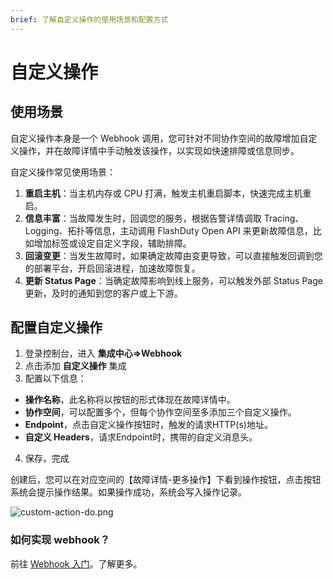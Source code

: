 ```yaml
---
brief: 了解自定义操作的使用场景和配置方式
---
```


# 自定义操作

## 使用场景

自定义操作本身是一个 Webhook 调用，您可针对不同协作空间的故障增加自定义操作，并在故障详情中手动触发该操作，以实现如快速排障或信息同步。

自定义操作常见使用场景：
1. **重启主机**：当主机内存或 CPU 打满，触发主机重启脚本，快速完成主机重启。
2. **信息丰富**：当故障发生时，回调您的服务，根据告警详情调取 Tracing、Logging、拓扑等信息，主动调用 FlashDuty Open API 来更新故障信息，比如增加标签或设定自定义字段，辅助排障。
3. **回滚变更**：当发生故障时，如果确定故障由变更导致，可以直接触发回调到您的部署平台，开启回滚进程，加速故障恢复。
4. **更新 Status Page**：当确定故障影响到线上服务，可以触发外部 Status Page 更新，及时的通知到您的客户或上下游。

## 配置自定义操作

1. 登录控制台，进入 **集成中心=>Webhook**
2. 点击添加 **自定义操作** 集成
3. 配置以下信息：
- **操作名称**，此名称将以按钮的形式体现在故障详情中。
- **协作空间**，可以配置多个，但每个协作空间至多添加三个自定义操作。
- **Endpoint**，点击自定义操作按钮时，触发的请求HTTP(s)地址。
- **自定义 Headers**，请求Endpoint时，携带的自定义消息头。
4. 保存，完成

创建后，您可以在对应空间的【故障详情-更多操作】下看到操作按钮，点击按钮系统会提示操作结果。如果操作成功，系统会写入操作记录。

![custom-action-do.png](https://fcdoc.github.io/img/zh/Sjr8pj4VrgWhgGHEdi8haXEXy1mEnsNuceGjfoDFeG8.avif)

### 如何实现 webhook？

前往 [Webhook 入门](https://developer.flashcat.cloud/doc-2996930)。了解更多。